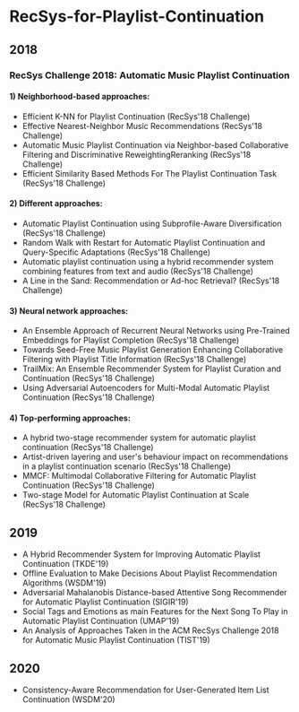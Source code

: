 # RecSys-for-Playlist-Continuation

## 2018
### RecSys Challenge 2018: Automatic Music Playlist Continuation
#### 1) Neighborhood-based approaches:
- Efficient K-NN for Playlist Continuation (RecSys'18 Challenge)
- Effective Nearest-Neighbor Music Recommendations (RecSys'18 Challenge)
- Automatic Music Playlist Continuation via Neighbor-based Collaborative Filtering and Discriminative ReweightingReranking (RecSys'18 Challenge)
- Efficient Similarity Based Methods For The Playlist Continuation Task (RecSys'18 Challenge)

#### 2) Different approaches:
- Automatic Playlist Continuation using Subprofile-Aware Diversification (RecSys'18 Challenge)
- Random Walk with Restart for Automatic Playlist Continuation and Query-Specific Adaptations (RecSys'18 Challenge)
- Automatic playlist continuation using a hybrid recommender system combining features from text and audio (RecSys'18 Challenge)
- A Line in the Sand: Recommendation or Ad-hoc Retrieval? (RecSys'18 Challenge)

#### 3) Neural network approaches:
- An Ensemble Approach of Recurrent Neural Networks using Pre-Trained Embeddings for Playlist Completion (RecSys'18 Challenge)
- Towards Seed-Free Music Playlist Generation Enhancing Collaborative Filtering with Playlist Title Information (RecSys'18 Challenge)
- TrailMix: An Ensemble Recommender System for Playlist Curation and Continuation (RecSys'18 Challenge)
- Using Adversarial Autoencoders for Multi-Modal Automatic Playlist Continuation (RecSys'18 Challenge)

#### 4) Top-performing approaches:
- A hybrid two-stage recommender system for automatic playlist continuation (RecSys'18 Challenge)
- Artist-driven layering and user's behaviour impact on recommendations in a playlist continuation scenario (RecSys'18 Challenge)
- MMCF: Multimodal Collaborative Filtering for Automatic Playlist Continuation (RecSys'18 Challenge)
- Two-stage Model for Automatic Playlist Continuation at Scale (RecSys'18 Challenge)


## 2019
- A Hybrid Recommender System for Improving Automatic Playlist Continuation (TKDE'19)
- Offline Evaluation to Make Decisions About Playlist Recommendation Algorithms (WSDM'19)
- Adversarial Mahalanobis Distance-based Attentive Song Recommender for Automatic Playlist Continuation (SIGIR'19)
- Social Tags and Emotions as main Features for the Next Song To Play in Automatic Playlist Continuation (UMAP'19)
- An Analysis of Approaches Taken in the ACM RecSys Challenge 2018 for Automatic Music Playlist Continuation (TIST'19)

## 2020
- Consistency-Aware Recommendation for User-Generated Item List Continuation (WSDM'20)
